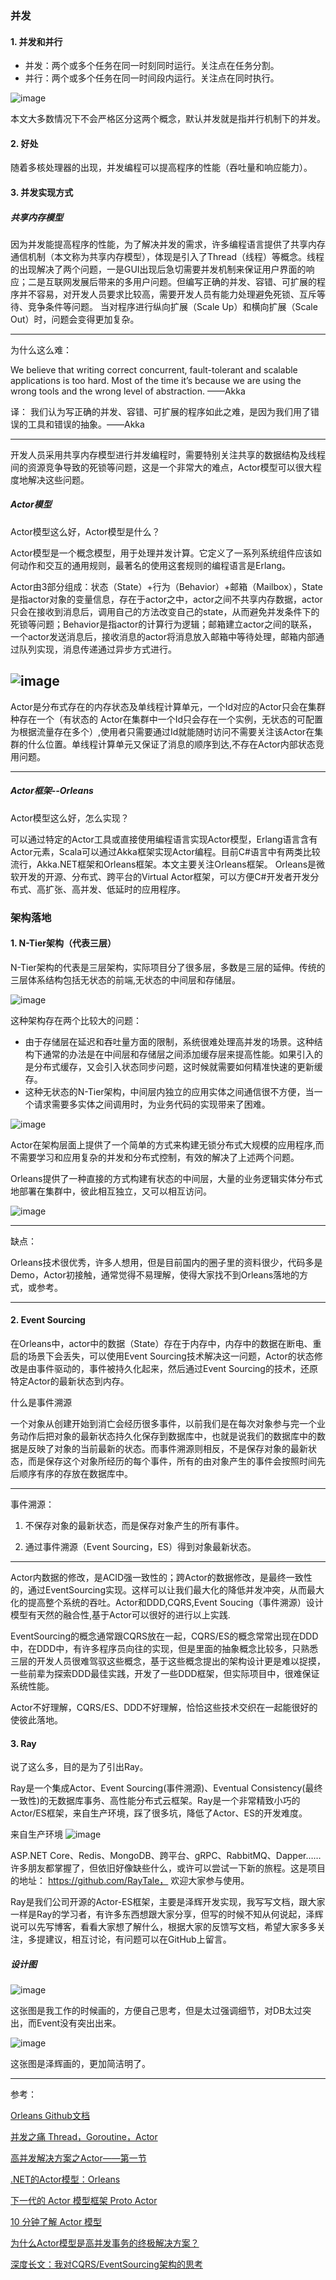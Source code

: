 ### 并发
#### 1. 并发和并行
- 并发：两个或多个任务在同一时刻同时运行。关注点在任务分割。
- 并行：两个或多个任务在同一时间段内运行。关注点在同时执行。

![image](https://note.youdao.com/yws/api/personal/file/5BF3FD003BF24A0AA2A785D76340E819?method=download&shareKey=77a437e99f226dbeb597d69430323f9a)

本文大多数情况下不会严格区分这两个概念，默认并发就是指并行机制下的并发。
#### 2. 好处
随着多核处理器的出现，并发编程可以提高程序的性能（吞吐量和响应能力）。
#### 3. 并发实现方式

##### 共享内存模型

因为并发能提高程序的性能，为了解决并发的需求，许多编程语言提供了共享内存通信机制（本文称为共享内存模型），体现是引入了Thread（线程）等概念。线程的出现解决了两个问题，一是GUI出现后急切需要并发机制来保证用户界面的响应；二是互联网发展后带来的多用户问题。但编写正确的并发、容错、可扩展的程序并不容易，对开发人员要求比较高，需要开发人员有能力处理避免死锁、互斥等待、竞争条件等问题。 当对程序进行纵向扩展（Scale Up）和横向扩展（Scale Out）时，问题会变得更加复杂。

---
为什么这么难：

We believe that writing correct concurrent, fault-tolerant and scalable applications is too hard. Most of the time it’s because we are using the wrong tools and the wrong level of abstraction. ——Akka

译：
我们认为写正确的并发、容错、可扩展的程序如此之难，是因为我们用了错误的工具和错误的抽象。——Akka

---
开发人员采用共享内存模型进行并发编程时，需要特别关注共享的数据结构及线程间的资源竞争导致的死锁等问题，这是一个非常大的难点，Actor模型可以很大程度地解决这些问题。

##### Actor模型
Actor模型这么好，Actor模型是什么？

Actor模型是一个概念模型，用于处理并发计算。它定义了一系列系统组件应该如何动作和交互的通用规则，最著名的使用这套规则的编程语言是Erlang。

Actor由3部分组成：状态（State）+行为（Behavior）+邮箱（Mailbox），State是指actor对象的变量信息，存在于actor之中，actor之间不共享内存数据，actor只会在接收到消息后，调用自己的方法改变自己的state，从而避免并发条件下的死锁等问题；Behavior是指actor的计算行为逻辑；邮箱建立actor之间的联系，一个actor发送消息后，接收消息的actor将消息放入邮箱中等待处理，邮箱内部通过队列实现，消息传递通过异步方式进行。

![image](https://note.youdao.com/yws/api/personal/file/0B6CA741F9BC479B8F355E086BDE3026?method=download&shareKey=64ea0b49098f1d0a1bb4e5119d27a8a3)
---
Actor是分布式存在的内存状态及单线程计算单元，一个Id对应的Actor只会在集群种存在一个（有状态的 Actor在集群中一个Id只会存在一个实例，无状态的可配置为根据流量存在多个）,使用者只需要通过Id就能随时访问不需要关注该Actor在集群的什么位置。单线程计算单元又保证了消息的顺序到达,不存在Actor内部状态竞用问题。

---

##### Actor框架--Orleans
Actor模型这么好，怎么实现？

可以通过特定的Actor工具或直接使用编程语言实现Actor模型，Erlang语言含有Actor元素，Scala可以通过Akka框架实现Actor编程。目前C#语言中有两类比较流行，Akka.NET框架和Orleans框架。本文主要关注Orleans框架。
Orleans是微软开发的开源、分布式、跨平台的Virtual Actor框架，可以方便C#开发者开发分布式、高扩张、高并发、低延时的应用程序。

### 架构落地
#### 1. N-Tier架构（代表三层）
N-Tier架构的代表是三层架构，实际项目分了很多层，多数是三层的延伸。传统的三层体系结构包括无状态的前端,无状态的中间层和存储层。

![image](https://note.youdao.com/yws/api/personal/file/E3A544A5B100463291A16F0C88C26367?method=download&shareKey=f811c67fe1287c8f045dd70ef4f6d052 "N-层")

这种架构存在两个比较大的问题：
- 由于存储层在延迟和吞吐量方面的限制，系统很难处理高并发的场景。这种结构下通常的办法是在中间层和存储层之间添加缓存层来提高性能。如果引入的是分布式缓存，又会引入状态同步问题，这时候就需要如何精准快速的更新缓存。
- 这种无状态的N-Tier架构，中间层内独立的应用实体之间通信很不方便，当一个请求需要多实体之间调用时，为业务代码的实现带来了困难。

![image](https://note.youdao.com/yws/api/personal/file/D971A37B9B9C42398B57EA1AB679CACE?method=download&shareKey=fce7bbe31cb362b3066756575b45f144)

Actor在架构层面上提供了一个简单的方式来构建无锁分布式大规模的应用程序,而不需要学习和应用复杂的并发和分布式控制，有效的解决了上述两个问题。

Orleans提供了一种直接的方式构建有状态的中间层，大量的业务逻辑实体分布式地部署在集群中，彼此相互独立，又可以相互访问。

![image](https://note.youdao.com/yws/api/personal/file/6A5D548619554AD6833221A4C6458730?method=download&shareKey=f4cee9fc545ac80eeb3c5ea415b9bf93)

---

缺点：

Orleans技术很优秀，许多人想用，但是目前国内的圈子里的资料很少，代码多是Demo，Actor初接触，通常觉得不易理解，使得大家找不到Orleans落地的方式，或参考。

---
#### 2. Event Sourcing
在Orleans中，actor中的数据（State）存在于内存中，内存中的数据在断电、重启的场景下会丢失，可以使用Event Sourcing技术解决这一问题，Actor的状态修改是由事件驱动的，事件被持久化起来，然后通过Event Sourcing的技术，还原特定Actor的最新状态到内存。

什么是事件溯源

一个对象从创建开始到消亡会经历很多事件，以前我们是在每次对象参与完一个业务动作后把对象的最新状态持久化保存到数据库中，也就是说我们的数据库中的数据是反映了对象的当前最新的状态。而事件溯源则相反，不是保存对象的最新状态，而是保存这个对象所经历的每个事件，所有的由对象产生的事件会按照时间先后顺序有序的存放在数据库中。

---
事件溯源：
1. 不保存对象的最新状态，而是保存对象产生的所有事件。

2. 通过事件溯源（Event Sourcing，ES）得到对象最新状态。
---
Actor内数据的修改，是ACID强一致性的；跨Actor的数据修改，是最终一致性的，通过EventSourcing实现。这样可以让我们最大化的降低并发冲突，从而最大化的提高整个系统的吞吐。Actor和DDD,CQRS,Event Soucing（事件溯源）设计模型有天然的融合性,基于Actor可以很好的进行以上实践.

EventSourcing的概念通常跟CQRS放在一起，CQRS/ES的概念常常出现在DDD中，在DDD中，有许多程序员向往的实现，但是里面的抽象概念比较多，只熟悉三层的开发人员很难驾驭这些概念，基于这些概念提出的架构设计更是难以捉摸，一些前辈为探索DDD最佳实践，开发了一些DDD框架，但实际项目中，很难保证系统性能。

Actor不好理解，CQRS/ES、DDD不好理解，恰恰这些技术交织在一起能很好的使彼此落地。

#### 3. Ray

说了这么多，目的是为了引出Ray。

Ray是一个集成Actor、Event Sourcing(事件溯源)、Eventual Consistency(最终一致性)的无数据库事务、高性能分布式云框架。Ray是一个非常精致小巧的Actor/ES框架，来自生产环境，踩了很多坑，降低了Actor、ES的开发难度。

来自生产环境
![image](https://note.youdao.com/yws/api/personal/file/2DDB6366ED9242399465CD1DC8A28773?method=download&shareKey=194892a955b269cbf20dd0db36b48b51)


ASP.NET Core、Redis、MongoDB、跨平台、gRPC、RabbitMQ、Dapper……许多朋友都掌握了，但依旧好像缺些什么，或许可以尝试一下新的旅程。这是项目的地址： https://github.com/RayTale， 欢迎大家参与使用。

Ray是我们公司开源的Actor-ES框架，主要是泽辉开发实现，我写写文档，跟大家一样是Ray的学习者，有许多东西想跟大家分享，但写的时候不知从何说起，泽辉说可以先写博客，看看大家想了解什么，根据大家的反馈写文档，希望大家多多关注，多提建议，相互讨论，有问题可以在GitHub上留言。

##### 设计图

![image](https://note.youdao.com/yws/api/personal/file/15C18C8C702241B7A3F5D04DCD394230?method=download&shareKey=34749e1d1dce165ac002e32801267e9c)

这张图是我工作的时候画的，方便自己思考，但是太过强调细节，对DB太过突出，而Event没有突出出来。

![image](https://note.youdao.com/yws/api/personal/file/9363843695DC4622A452C99C662F30C9?method=download&shareKey=13a6efacbfc4529b88d0c7db80e8bbf1)

这张图是泽辉画的，更加简洁明了。

---
参考：

[Orleans Github文档](http://dotnet.github.io/orleans/)

[并发之痛 Thread，Goroutine，Actor ](https://studygolang.com/articles/6250)

[高并发解决方案之Actor——第一节](http://www.cnblogs.com/gengzhe/p/6561655.html)

[.NET的Actor模型：Orleans](https://mp.weixin.qq.com/s?__biz=MzAwNTMxMzg1MA==&mid=202959366&idx=1&sn=86f671530b3e12077f2e660748d6ecde&scene=21#wechat_redirect)

[下一代的 Actor 模型框架 Proto Actor](https://mp.weixin.qq.com/s/Jn8E5QaZe-9DvcVuF-Nysg)

[10 分钟了解 Actor 模型](https://www.jianshu.com/p/449850aa8e82)

[为什么Actor模型是高并发事务的终极解决方案？](http://www.jdon.com/45728)

[深度长文：我对CQRS/EventSourcing架构的思考](https://mp.weixin.qq.com/s?__biz=MzIwMzg1ODcwMw==&mid=2247486429&amp;idx=1&amp;sn=a8b783c1564da1a81bd38a842c614843&source=41#wechat_redirect)
